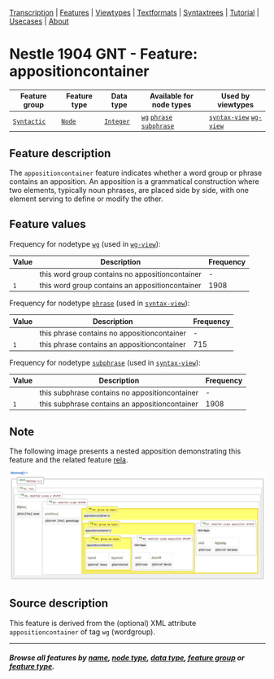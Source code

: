 <a name="start"></a>
<div class="hidden-content">
<a href="../transcription.md">Transcription</a> | <a href="README.md#start">Features</a> | <a href="../viewtypes.md#start">Viewtypes</a> | <a href="../textformats.md#start">Textformats</a> |  <a href="../syntaxtrees.md#start">Syntaxtrees</a> | <a href="../../tutorial/README.md#start">Tutorial</a> | <a href="../usecases/README.md#start">Usecases</a> | <a href="../about.md#start">About</a>
</div>

# Nestle 1904 GNT -  Feature: appositioncontainer

Feature group | Feature type | Data type | Available for node types | Used by viewtypes
---  | --- | --- | --- | ---
[`Syntactic`](featuresbygroup.md#syntactic-features) | [`Node`](featuresbyfeaturetype.md#node-features) | [`Integer`](featuresbydatatype.md#integer-datatype) | [`wg`](featuresbynodetype.md#wordgroup-nodes) [`phrase`](featuresbynodetype.md#phrase-nodes) [`subphrase`](featuresbynodetype.md#subphrase-nodes) | [`syntax-view`](../syntax-view.md#start) [`wg-view`](../wg-view.md#start) 

## Feature description 

The `appositioncontainer` feature indicates whether a word group or phrase contains an apposition. An apposition is a grammatical construction where two elements, typically noun phrases, are placed side by side, with one element serving to define or modify the other.

## Feature values 

Frequency for nodetype [`wg`](featuresbynodetype.md#wordgroup-nodes) (used in [`wg-view`](../wg-view.md#start)):

Value | Description | Frequency
---  | --- | --- 
` ` | this word group contains no appositioncontainer | -
`1` | this word group contains an appositioncontainer | 1908


Frequency for nodetype [`phrase`](featuresbynodetype.md#phrase-nodes) (used in [`syntax-view`](../syntactic-view.md#start)):

Value | Description | Frequency
---  | --- | --- 
` ` | this phrase contains no appositioncontainer | -
`1` | this phrase contains an appositioncontainer | 715


Frequency for nodetype [`subphrase`](featuresbynodetype.md#subphrase-nodes) (used in [`syntax-view`](../syntactic-view.md#start)):

Value | Description | Frequency
---  | --- | --- 
` ` | this subphrase contains no appositioncontainer | -
`1` | this subphrase contains an appositioncontainer | 1908

## Note

The following image presents a nested apposition demonstrating this feature and the related feature [rela](rela.md#readme).

<img src="images/appositioncontainer.png" width="600">

## Source description

This feature is derived from the (optional) XML attribute `appositioncontainer` of tag `wg` (wordgroup).

---
#### *Browse all features by [name](featuresbyname.md#start), [node type](featuresbynodetype.md#start), [data type](featuresbydatatype.md#start), [feature group](featuresbygroup.md#start) or [feature type](featuresbyfeaturetype.md#start).*
